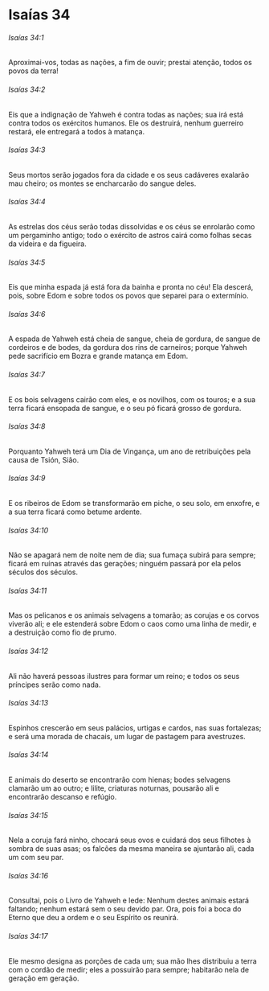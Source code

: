 # Isaías 34

###### Isaías 34:1

Aproximai-vos, todas as nações, a fim de ouvir; prestai atenção, todos os povos da terra!

###### Isaías 34:2

Eis que a indignação de Yahweh é contra todas as nações; sua irá está contra todos os exércitos humanos. Ele os destruirá, nenhum guerreiro restará, ele entregará a todos à matança.

###### Isaías 34:3

Seus mortos serão jogados fora da cidade e os seus cadáveres exalarão mau cheiro; os montes se encharcarão do sangue deles.

###### Isaías 34:4

As estrelas dos céus serão todas dissolvidas e os céus se enrolarão como um pergaminho antigo; todo o exército de astros cairá como folhas secas da videira e da figueira.

###### Isaías 34:5

Eis que minha espada já está fora da bainha e pronta no céu! Ela descerá, pois, sobre Edom e sobre todos os povos que separei para o extermínio.

###### Isaías 34:6

A espada de Yahweh está cheia de sangue, cheia de gordura, de sangue de cordeiros e de bodes, da gordura dos rins de carneiros; porque Yahweh pede sacrifício em Bozra e grande matança em Edom.

###### Isaías 34:7

E os bois selvagens cairão com eles, e os novilhos, com os touros; e a sua terra ficará ensopada de sangue, e o seu pó ficará grosso de gordura.

###### Isaías 34:8

Porquanto Yahweh terá um Dia de Vingança, um ano de retribuições pela causa de Tsión, Sião.

###### Isaías 34:9

E os ribeiros de Edom se transformarão em piche, o seu solo, em enxofre, e a sua terra ficará como betume ardente.

###### Isaías 34:10

Não se apagará nem de noite nem de dia; sua fumaça subirá para sempre; ficará em ruínas através das gerações; ninguém passará por ela pelos séculos dos séculos.

###### Isaías 34:11

Mas os pelicanos e os animais selvagens a tomarão; as corujas e os corvos viverão ali; e ele estenderá sobre Edom o caos como uma linha de medir, e a destruição como fio de prumo.

###### Isaías 34:12

Ali não haverá pessoas ilustres para formar um reino; e todos os seus príncipes serão como nada.

###### Isaías 34:13

Espinhos crescerão em seus palácios, urtigas e cardos, nas suas fortalezas; e será uma morada de chacais, um lugar de pastagem para avestruzes.

###### Isaías 34:14

E animais do deserto se encontrarão com hienas; bodes selvagens clamarão um ao outro; e lilite, criaturas noturnas, pousarão ali e encontrarão descanso e refúgio.

###### Isaías 34:15

Nela a coruja fará ninho, chocará seus ovos e cuidará dos seus filhotes à sombra de suas asas; os falcões da mesma maneira se ajuntarão ali, cada um com seu par.

###### Isaías 34:16

Consultai, pois o Livro de Yahweh e lede: Nenhum destes animais estará faltando; nenhum estará sem o seu devido par. Ora, pois foi a boca do Eterno que deu a ordem e o seu Espírito os reunirá.

###### Isaías 34:17

Ele mesmo designa as porções de cada um; sua mão lhes distribuiu a terra com o cordão de medir; eles a possuirão para sempre; habitarão nela de geração em geração.

